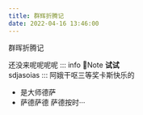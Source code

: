```yaml
---
title: 群辉折腾记
date: 2022-04-16 13:46:00
---
```


群晖折腾记
<!-- more -->

还没来呢呢呢呢
::: info 📝Note
**试试**<br/>sdjasoias
:::
阿娥干呕三等奖卡斯快乐的 
- 是大师德萨
- 萨德萨德
萨德按时···
